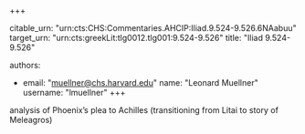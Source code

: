 +++


citable_urn: "urn:cts:CHS:Commentaries.AHCIP:Iliad.9.524-9.526.6NAabuu"
target_urn: "urn:cts:greekLit:tlg0012.tlg001:9.524-9.526"
title: "Iliad 9.524-9.526"

authors:
- email: "muellner@chs.harvard.edu"
  name: "Leonard Muellner"
  username: "lmuellner"
+++

<p>analysis of Phoenix’s plea to Achilles (transitioning from Litai to story of Meleagros)</p>